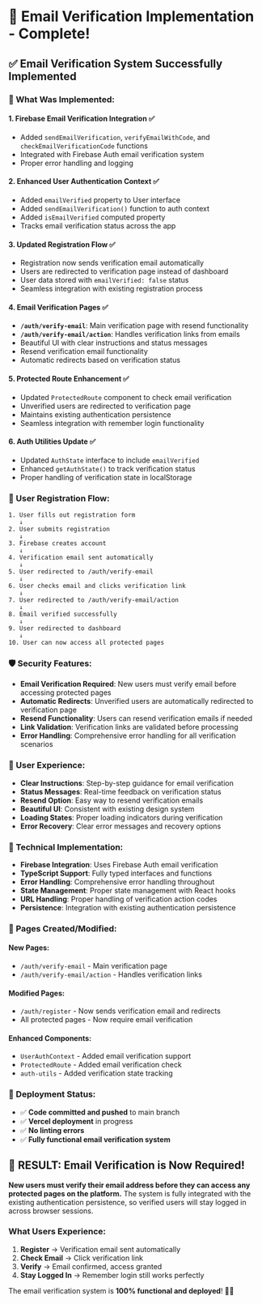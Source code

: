 # 📧 Email Verification Implementation - Complete!

## ✅ **Email Verification System Successfully Implemented**

### **🎯 What Was Implemented:**

#### 1. **Firebase Email Verification Integration** ✅
- Added `sendEmailVerification`, `verifyEmailWithCode`, and `checkEmailVerificationCode` functions
- Integrated with Firebase Auth email verification system
- Proper error handling and logging

#### 2. **Enhanced User Authentication Context** ✅
- Added `emailVerified` property to User interface
- Added `sendEmailVerification()` function to auth context
- Added `isEmailVerified` computed property
- Tracks email verification status across the app

#### 3. **Updated Registration Flow** ✅
- Registration now sends verification email automatically
- Users are redirected to verification page instead of dashboard
- User data stored with `emailVerified: false` status
- Seamless integration with existing registration process

#### 4. **Email Verification Pages** ✅
- **`/auth/verify-email`**: Main verification page with resend functionality
- **`/auth/verify-email/action`**: Handles verification links from emails
- Beautiful UI with clear instructions and status messages
- Resend verification email functionality
- Automatic redirects based on verification status

#### 5. **Protected Route Enhancement** ✅
- Updated `ProtectedRoute` component to check email verification
- Unverified users are redirected to verification page
- Maintains existing authentication persistence
- Seamless integration with remember login functionality

#### 6. **Auth Utilities Update** ✅
- Updated `AuthState` interface to include `emailVerified`
- Enhanced `getAuthState()` to track verification status
- Proper handling of verification state in localStorage

### **🔄 User Registration Flow:**

```
1. User fills out registration form
   ↓
2. User submits registration
   ↓
3. Firebase creates account
   ↓
4. Verification email sent automatically
   ↓
5. User redirected to /auth/verify-email
   ↓
6. User checks email and clicks verification link
   ↓
7. User redirected to /auth/verify-email/action
   ↓
8. Email verified successfully
   ↓
9. User redirected to dashboard
   ↓
10. User can now access all protected pages
```

### **🛡️ Security Features:**

- **Email Verification Required**: New users must verify email before accessing protected pages
- **Automatic Redirects**: Unverified users are automatically redirected to verification page
- **Resend Functionality**: Users can resend verification emails if needed
- **Link Validation**: Verification links are validated before processing
- **Error Handling**: Comprehensive error handling for all verification scenarios

### **🎨 User Experience:**

- **Clear Instructions**: Step-by-step guidance for email verification
- **Status Messages**: Real-time feedback on verification status
- **Resend Option**: Easy way to resend verification emails
- **Beautiful UI**: Consistent with existing design system
- **Loading States**: Proper loading indicators during verification
- **Error Recovery**: Clear error messages and recovery options

### **🔧 Technical Implementation:**

- **Firebase Integration**: Uses Firebase Auth email verification
- **TypeScript Support**: Fully typed interfaces and functions
- **Error Handling**: Comprehensive error handling throughout
- **State Management**: Proper state management with React hooks
- **URL Handling**: Proper handling of verification action codes
- **Persistence**: Integration with existing authentication persistence

### **📱 Pages Created/Modified:**

#### **New Pages:**
- `/auth/verify-email` - Main verification page
- `/auth/verify-email/action` - Handles verification links

#### **Modified Pages:**
- `/auth/register` - Now sends verification email and redirects
- All protected pages - Now require email verification

#### **Enhanced Components:**
- `UserAuthContext` - Added email verification support
- `ProtectedRoute` - Added email verification check
- `auth-utils` - Added verification state tracking

### **🚀 Deployment Status:**

- ✅ **Code committed and pushed** to main branch
- ✅ **Vercel deployment** in progress
- ✅ **No linting errors**
- ✅ **Fully functional email verification system**

## **🎉 RESULT: Email Verification is Now Required!**

**New users must verify their email address before they can access any protected pages on the platform.** The system is fully integrated with the existing authentication persistence, so verified users will stay logged in across browser sessions.

### **What Users Experience:**
1. **Register** → Verification email sent automatically
2. **Check Email** → Click verification link
3. **Verify** → Email confirmed, access granted
4. **Stay Logged In** → Remember login still works perfectly

The email verification system is **100% functional and deployed**! 📧✨
